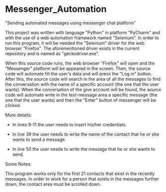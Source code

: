 # Messenger_Automation
"Sending automated messages using messenger chat platform"

This project was written with language "Python" in platform "PyCharm" and with the use of a web automation framework named "Selenium".
In order to run this program, it will be needed the "Selenium" driver for the web browser "Firefox". The aforementioned driver exists in the current repository and is named as "geckodriver.exe".

When this source code runs, the web browser "Firefox" will open and the "Messenger" platform will be appeared in the screen.
Then, the source code will automate fill the user's data and will press the "Log in" button. 
After this, the source code will search in the area of all the messages to find the conversation with the name of a specific account (the one that the user wants).
When the conversation of the give account will be found, the source code will automate write in the text-message area a specific message (the one that the user wants) and then the "Enter" button of messenger will be clicked.

More details:

- In lines 9-11 the user needs to insert his/her credentials.

- In line 39 the user needs to write the name of the contact that he or she wants to send a message.

- In line 50 the user needs to write the message that he or she wants to send. 


Some Notes:

This program works only for the first 21 contacts that exist in the recently messages.
In order to work for a person that exists in the messages further down, the contact area must be scrolled down.

